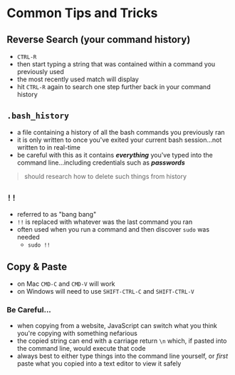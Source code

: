 # Common Tips and Tricks

## Reverse Search (your command history)

- `CTRL-R`
- then start typing a string that was contained within a command you previously used
- the most recently used match will display
- hit `CTRL-R` again to search one step further back in your command history

## `.bash_history`

- a file containing a history of all the bash commands you previously ran
- it is only written to once you've exited your current bash session...not written to in real-time
- be careful with this as it contains **_everything_** you've typed into the command line...including credentials such as **_passwords_**

> should research how to delete such things from history

## `!!`

- referred to as "bang bang"
- `!!` is replaced with whatever was the last command you ran
- often used when you run a command and then discover `sudo` was needed
  - `sudo !!`

## Copy & Paste

- on Mac `CMD-C` and `CMD-V` will work
- on Windows will need to use `SHIFT-CTRL-C` and `SHIFT-CTRL-V`

### Be Careful...

- when copying from a website, JavaScript can switch what you think you're copying with something nefarious
- the copied string can end with a carriage return `\n` which, if pasted into the command line, would execute that code
- always best to either type things into the command line yourself, or _first_ paste what you copied into a text editor to view it safely
